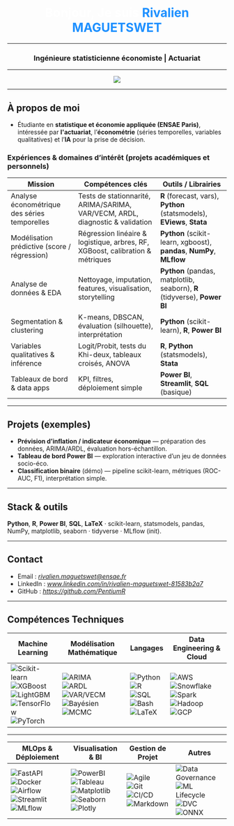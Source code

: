 
<h1 align="center">
  <span style="color:#ffffff;">Bonjour, Je suis</span>  
  <span style="color:#1E90FF;">
    <a href="#" style="text-decoration:none;color:#1E90FF;">
      Rivalien MAGUETSWET
    </a>
  </span>
</h1>

---

<h3 align="center">
  Ingénieure statisticienne économiste | Actuariat
</h3>

---

<p align="center">
  <img src="https://readme-typing-svg.herokuapp.com?color=1E90FF&size=22&center=true&vCenter=true&width=800&lines=Conseils+Machine+Learning+MLOps+Scoring+Data+Science;Conseils+Machine+Learning+MLOps+Scoring+Data+Science+Modélisation+Statistique&repeat=false" />
</p>

---

## À propos de moi

- Étudiante en **statistique et économie appliquée (ENSAE Paris)**, intéressée par **l'actuariat**, l’**économétrie** (séries temporelles, variables qualitatives) et l’**IA** pour la prise de décision.

### Expériences & domaines d’intérêt (projets académiques et personnels)

| Mission | Compétences clés | Outils / Librairies |
|---|---|---|
| Analyse économétrique des séries temporelles | Tests de stationnarité, ARIMA/SARIMA, VAR/VECM, ARDL, diagnostic & validation | **R** (forecast, vars), **Python** (statsmodels), **EViews**, **Stata** |
| Modélisation prédictive (score / régression) | Régression linéaire & logistique, arbres, RF, XGBoost, calibration & métriques | **Python** (scikit-learn, xgboost), **pandas**, **NumPy**, **MLflow** |
| Analyse de données & EDA | Nettoyage, imputation, features, visualisation, storytelling | **Python** (pandas, matplotlib, seaborn), **R** (tidyverse), **Power BI** |
| Segmentation & clustering | K-means, DBSCAN, évaluation (silhouette), interprétation | **Python** (scikit-learn), **R**, **Power BI** |
| Variables qualitatives & inférence | Logit/Probit, tests du Khi-deux, tableaux croisés, ANOVA | **R**, **Python** (statsmodels), **Stata** |
| Tableaux de bord & data apps | KPI, filtres, déploiement simple | **Power BI**, **Streamlit**, **SQL** (basique) |

---

## Projets (exemples)
- **Prévision d’inflation / indicateur économique** — préparation des données, ARIMA/ARDL, évaluation hors-échantillon.  
- **Tableau de bord Power BI** — exploration interactive d’un jeu de données socio-éco.  
- **Classification binaire** (démo) — pipeline scikit-learn, métriques (ROC-AUC, F1), interprétation simple.

---

## Stack & outils
**Python**, **R**, **Power BI**, **SQL**, **LaTeX** · scikit-learn, statsmodels, pandas, NumPy, matplotlib, seaborn · tidyverse · MLflow (init).

---

## Contact
- Email : *rivalien.maguetswet@ensae.fr*  
- LinkedIn : *www.linkedin.com/in/rivalien-maguetswet-81583b2a7*  
- GitHub : *https://github.com/PentiumR*

--- 
## Compétences Techniques

| **Machine Learning** | **Modélisation Mathématique** | **Langages** | **Data Engineering & Cloud** |
|----------------------|-------------------------------|--------------|-------------------------------|
| ![Scikit-learn](https://img.shields.io/badge/scikit--learn-F7931E?logo=scikitlearn&logoColor=white) <br> ![XGBoost](https://img.shields.io/badge/XGBoost-EC4E20?logo=xgboost&logoColor=white) <br> ![LightGBM](https://img.shields.io/badge/LightGBM-31C48D?logo=lightgbm&logoColor=white) <br> ![TensorFlow](https://img.shields.io/badge/TensorFlow-FF6F00?logo=tensorflow&logoColor=white) <br> ![PyTorch](https://img.shields.io/badge/PyTorch-EE4C2C?logo=pytorch&logoColor=white) | ![ARIMA](https://img.shields.io/badge/ARIMA-TimeSeries-blue) <br> ![ARDL](https://img.shields.io/badge/ARDL-Model-orange) <br> ![VAR/VECM](https://img.shields.io/badge/VAR/VECM-Econometrics-green) <br> ![Bayésien](https://img.shields.io/badge/Bayésien-Inference-red) <br> ![MCMC](https://img.shields.io/badge/MCMC-Probabilistic-purple) | ![Python](https://img.shields.io/badge/Python-3776AB?logo=python&logoColor=white) <br> ![R](https://img.shields.io/badge/R-276DC3?logo=r&logoColor=white) <br> ![SQL](https://img.shields.io/badge/SQL-336791?logo=postgresql&logoColor=white) <br> ![Bash](https://img.shields.io/badge/Bash-4EAA25?logo=gnubash&logoColor=white) <br> ![LaTeX](https://img.shields.io/badge/LaTeX-008080?logo=latex&logoColor=white) | ![AWS](https://img.shields.io/badge/AWS-FF9900?logo=amazonaws&logoColor=black) <br> ![Snowflake](https://img.shields.io/badge/Snowflake-29B5E8?logo=snowflake&logoColor=white) <br> ![Spark](https://img.shields.io/badge/Apache%20Spark-E25A1C?logo=apachespark&logoColor=white) <br> ![Hadoop](https://img.shields.io/badge/Hadoop-FFCA28?logo=apachehadoop&logoColor=black) <br> ![GCP](https://img.shields.io/badge/Google%20Cloud-4285F4?logo=googlecloud&logoColor=white) |

---

| **MLOps & Déploiement** | **Visualisation & BI** | **Gestion de Projet** | **Autres** |
|--------------------------|------------------------|------------------------|-------------|
| ![FastAPI](https://img.shields.io/badge/FastAPI-009688?logo=fastapi&logoColor=white) <br> ![Docker](https://img.shields.io/badge/Docker-2496ED?logo=docker&logoColor=white) <br> ![Airflow](https://img.shields.io/badge/Airflow-017CEE?logo=apacheairflow&logoColor=white) <br> ![Streamlit](https://img.shields.io/badge/Streamlit-FF4B4B?logo=streamlit&logoColor=white) <br> ![MLflow](https://img.shields.io/badge/MLflow-0194E2?logo=mlflow&logoColor=white) | ![PowerBI](https://img.shields.io/badge/PowerBI-F2C811?logo=powerbi&logoColor=black) <br> ![Tableau](https://img.shields.io/badge/Tableau-E97627?logo=tableau&logoColor=white) <br> ![Matplotlib](https://img.shields.io/badge/Matplotlib-005C84?logo=plotly&logoColor=white) <br> ![Seaborn](https://img.shields.io/badge/Seaborn-4A90E2?logo=seaborn&logoColor=white) <br> ![Plotly](https://img.shields.io/badge/Plotly-3F4F75?logo=plotly&logoColor=white) | ![Agile](https://img.shields.io/badge/Agile/Scrum-2496ED?logo=scrumalliance&logoColor=white) <br> ![Git](https://img.shields.io/badge/Git-F05032?logo=git&logoColor=white) <br> ![CI/CD](https://img.shields.io/badge/CI/CD-4285F4?logo=githubactions&logoColor=white) <br> ![Markdown](https://img.shields.io/badge/Markdown-000000?logo=markdown&logoColor=white) | ![Data Governance](https://img.shields.io/badge/Data%20Governance-3B3B3B?logo=databricks&logoColor=white) <br> ![ML Lifecycle](https://img.shields.io/badge/ML%20Lifecycle-6C3483?logo=mlflow&logoColor=white) <br> ![DVC](https://img.shields.io/badge/DVC-945DD6?logo=dvc&logoColor=white) <br> ![ONNX](https://img.shields.io/badge/ONNX-005CED?logo=onnx&logoColor=white) |

